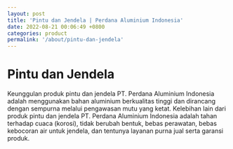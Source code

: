 ```yaml
---
layout: post
title: 'Pintu dan Jendela | Perdana Aluminium Indonesia'
date: 2022-08-21 00:06:49 +0800
categories: product
permalink: '/about/pintu-dan-jendela'
---
```


# Pintu dan Jendela

Keunggulan produk pintu dan jendela PT. Perdana Aluminium Indonesia adalah menggunakan bahan aluminium berkualitas tinggi dan dirancang dengan sempurna melalui pengawasan mutu yang ketat. Kelebihan lain dari produk pintu dan jendela PT. Perdana Aluminium Indonesia adalah tahan terhadap cuaca (korosi), tidak berubah bentuk, bebas perawatan, bebas kebocoran air untuk jendela, dan tentunya layanan purna jual serta garansi produk.
